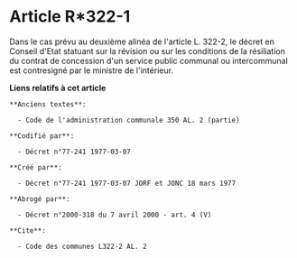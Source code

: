 # Article R*322-1

Dans le cas prévu au deuxième alinéa de l'article L. 322-2, le décret en Conseil d'Etat statuant sur la révision ou sur les
conditions de la résiliation du contrat de concession d'un service public communal ou intercommunal est contresigné par le
ministre de l'intérieur.

**Liens relatifs à cet article**

	**Anciens textes**:

	  - Code de l'administration communale 350 AL. 2 (partie)

	**Codifié par**:

	  - Décret n°77-241 1977-03-07

	**Créé par**:

	  - Décret n°77-241 1977-03-07 JORF et JONC 18 mars 1977

	**Abrogé par**:

	  - Décret n°2000-318 du 7 avril 2000 - art. 4 (V)

	**Cite**:

	  - Code des communes L322-2 AL. 2
